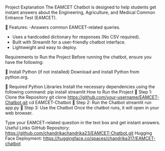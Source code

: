 Project Explanation
The EAMCET Chatbot is designed to help students get instant answers about the Engineering, Agriculture, and Medical Common Entrance Test (EAMCET).

🔹 Features:
-Answers common EAMCET-related queries.
- Uses a hardcoded dictionary for responses (No CSV required).
- Built with Streamlit for a user-friendly chatbot interface.
- Lightweight and easy to deploy.

Requirements to Run the Project
Before running the chatbot, ensure you have the following:

🔹 Install Python (if not installed)
Download and install Python from python.org.

🔹 Required Python Libraries
Install the necessary dependencies using the following command:
pip install streamlit
How to Run the Project
🔹 Step 1: Clone the Repository
git clone https://github.com/your-username/EAMCET-Chatbot.git
cd EAMCET-Chatbot
🔹 Step 2: Run the Chatbot
streamlit run app.py
🔹 Step 3: Use the Chatbot
Once the chatbot runs, it will open in your web browser.

Type your EAMCET-related question in the text box and get instant answers.
Useful Links
GitHub Repository: https://github.com/chandrikachandrika23/EAMCET-Chatbot.git
Hugging Face Deployment: https://huggingface.co/spaces/chandrika317/EAMCET-chatbot








